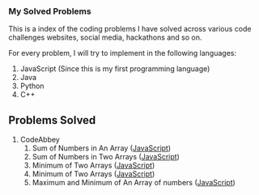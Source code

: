 ### My Solved Problems
This is a index of the coding problems I have solved across various code challenges websites, social media, hackathons and so on.

For every problem, I will try to implement in the following languages:
1. JavaScript (Since this is my first programming language)
2. Java
3. Python
4. C++

## Problems Solved
1. CodeAbbey
    1. Sum of Numbers in An Array ([JavaScript](CodeAbbey/JS/SumInLoop.js))
    2. Sum of Numbers in Two Arrays ([JavaScript](CodeAbbey/JS/SumsInLoop.js))
    3. Minimum of Two Arrays ([JavaScript](CodeAbbey/JS/MinOfTwo.js))
    4. Minimum of Two Arrays ([JavaScript](CodeAbbey/JS/MinOfThree.js))
    4. Maximum and Minimum of An Array of numbers ([JavaScript](CodeAbbey/JS/MaxMin.js))